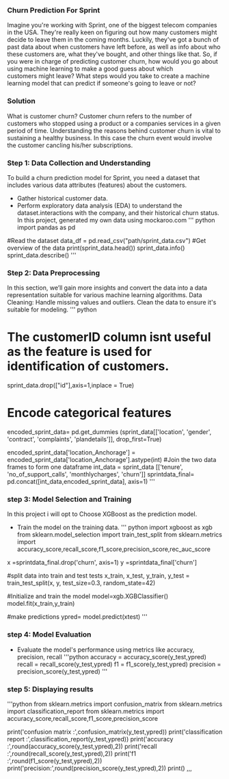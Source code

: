 ###  **Churn Prediction For Sprint**

Imagine you're working with Sprint, one of the biggest telecom companies in the USA. They're really keen on figuring out how many customers might
decide to leave them in the coming months. Luckily, they've got a bunch of past data about when customers have left before, as well as info
about who these customers are, what they've bought, and other things like that. 
So, if you were in charge of predicting customer churn, how would you go about using machine learning to make a good guess about which  
customers might leave? What steps would you take to create a machine learning model that can predict if someone's going to leave or not?
    

### **Solution**
What is customer churn? Customer churn refers to the number of customers who stopped using a product or a companies services in a given 
period of time. Understanding the reasons behind customer churn is vital to sustaining a healthy business. In this case the churn event 
would involve the customer cancling his/her subscriptions.

### **Step 1: Data Collection and Understanding**
To build a churn prediction model for Sprint, you need a dataset that includes various data attributes (features) about the customers.
- Gather historical customer data.
- Perform exploratory data analysis (EDA) to understand the dataset.interactions with the company, and their historical churn status.
In this project,  generated my own data using mockaroo.com 
 ''' python
  import pandas as pd

#Read the dataset
data_df = pd.read_csv("path/sprint_data.csv")
#Get overview of the data
print(sprint_data.head())
sprint_data.info()
sprint_data.describe()
'''

### **Step 2: Data Preprocessing**
In this section, we’ll gain more insights and convert the data into a data representation suitable for various machine learning algorithms.
Data Cleaning:
Handle missing values and outliers. Clean the data to ensure it's suitable for modeling.
''' python
# The customerID column isnt useful as the feature is used for identification of customers.
sprint_data.drop(["id"],axis=1,inplace = True)

# Encode categorical features
encoded_sprint_data= pd.get_dummies (sprint_data[['location', 'gender', 'contract', 'complaints', 'plandetails']], drop_first=True)

encoded_sprint_data['location_Anchorage'] = encoded_sprint_data['location_Anchorage'].astype(int)
#Join the two data frames to form one dataframe
int_data = sprint_data [['tenure', 'no_of_support_calls', 'monthlycharges', 'churn']]
sprintdata_final= pd.concat([int_data,encoded_sprint_data], axis=1)
'''


### **step 3: Model Selection and Training**
In this project i will opt to Choose XGBoost as the prediction model. 
- Train the model on the training data.
''' python
import xgboost as xgb
from sklearn.model_selection import train_test_split
from sklearn.metrics import accuracy_score,recall_score,f1_score,precision_score,rec_auc_score

x =sprintdata_final.drop('churn', axis=1)
y =sprintdata_final['churn']

#split data into train and test tests
x_train, x_test, y_train, y_test = train_test_split(x, y, test_size=0.3, random_state=42)

#Initialize and train the model
model=xgb.XGBClassifier() 
model.fit(x_train,y_train)

#make predictions
ypred= model.predict(xtest)
    '''


### **step 4: Model Evaluation**
   - Evaluate the model's performance using metrics like accuracy, precision, recall
  '''python
   accuracy = accuracy_score(y_test,ypred)
   recall = recall_score(y_test,ypred)
   f1 = f1_score(y_test,ypred)
   precision = precision_score(y_test,ypred)
    '''

###   **step 5: Displaying results**
'''python
from sklearn.metrics import confusion_matrix
from sklearn.metrics import classification_report
from sklearn.metrics import accuracy_score,recall_score,f1_score,precision_score
    
print('confusion matrix :',confusion_matrix(y_test,ypred))
print('classification report :',classification_report(y_test,ypred))
print('accuracy :',round(accuracy_score(y_test,ypred),2))
print('recall :',round(recall_score(y_test,ypred),2))
print('f1 :',round(f1_score(y_test,ypred),2))
print('precision:',round(precision_score(y_test,ypred),2))
print()
,,,

